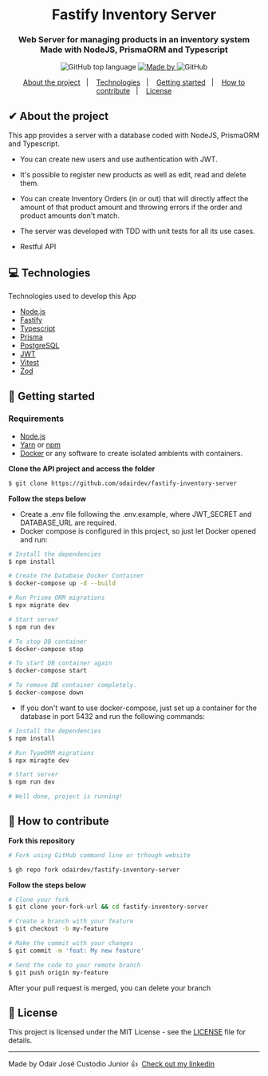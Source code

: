 <h1 align="center">
  Fastify Inventory Server
</h1>

<h3 align="center">
  Web Server for managing products in an inventory system </br>
  Made with NodeJS, PrismaORM and Typescript
</h3>

<p align="center">
  <img alt="GitHub top language" src="https://img.shields.io/badge/typescript-100%25-blue">

  <a href="https://www.linkedin.com/in/odairjcjunior/" target="_blank" rel="noopener noreferrer">
    <img alt="Made by" src="https://img.shields.io/badge/Made%20by-odairdev-blue">
  </a>

  <img alt="GitHub" src="https://github.com/odairdev/fastify-inventory-server?style=plastic">

</p>

<p align="center">
  <a href="#%EF%B8%8F-about-the-project">About the project</a>&nbsp;&nbsp;&nbsp;|&nbsp;&nbsp;&nbsp;
  <a href="#-technologies">Technologies</a>&nbsp;&nbsp;&nbsp;|&nbsp;&nbsp;&nbsp;
  <a href="#-getting-started">Getting started</a>&nbsp;&nbsp;&nbsp;|&nbsp;&nbsp;&nbsp;
  <a href="#-how-to-contribute">How to contribute</a>&nbsp;&nbsp;&nbsp;|&nbsp;&nbsp;&nbsp;
  <a href="#-license">License</a>
</p>

## ✔ About the project

This app provides a server with a database coded with NodeJS, PrismaORM and Typescript.

 - You can create new users and use authentication with JWT.

 - It's possible to register new products as well as edit, read and delete them.

 - You can create Inventory Orders (in or out) that will directly affect the amount of that product amount and throwing errors if the order and product amounts don't match.

 - The server was developed with TDD with unit tests for all its use cases.

 - Restful API

## 💻 Technologies

Technologies used to develop this App
- [Node.js](https://nodejs.org/en/)
- [Fastify](https://www.fastify.io)
- [Typescript](https://www.typescriptlang.org/)
- [Prisma](https://www.prisma.io)
- [PostgreSQL](https://www.postgresql.org/)
- [JWT](https://jwt.io/)
- [Vitest](https://vitest.dev)
- [Zod](https://www.npmjs.com/package/zod)

## 🚀 Getting started

### Requirements

- [Node.js](https://nodejs.org/en/)
- [Yarn](https://classic.yarnpkg.com/) or [npm](https://www.npmjs.com/)
- [Docker](https://www.docker.com/) or any software to create isolated ambients with containers.

**Clone the API project and access the folder**

```bash
$ git clone https://github.com/odairdev/fastify-inventory-server
```

**Follow the steps below**

- Create a .env file following the .env.example, where JWT_SECRET and DATABASE_URL are required.
- Docker compose is configured in this project, so just let Docker opened and run:

```bash
# Install the dependencies
$ npm install

# Create the Database Docker Container
$ docker-compose up -d --build

# Run Prisma ORM migrations
$ npx migrate dev

# Start server
$ npm run dev

# To stop DB container
$ docker-compose stop

# To start DB container again
$ docker-compose start

# To remove DB container completely.
$ docker-compose down

```
- If you don't want to use docker-compose, just set up a container for the database in port 5432 and run the following commands:

```bash
# Install the dependencies
$ npm install

# Run TypeORM migrations
$ npx miragte dev

# Start server
$ npm run dev

# Well done, project is running!

```


## 🤔 How to contribute

**Fork this repository**

```bash
# Fork using GitHub command line or trhough website

$ gh repo fork odairdev/fastify-inventory-server
```

**Follow the steps below**

```bash
# Clone your fork
$ git clone your-fork-url && cd fastify-inventory-server

# Create a branch with your feature
$ git checkout -b my-feature

# Make the commit with your changes
$ git commit -m 'feat: My new feature'

# Send the code to your remote branch
$ git push origin my-feature
```

After your pull request is merged, you can delete your branch

## 📝 License

This project is licensed under the MIT License - see the [LICENSE](LICENSE.md) file for details.

---

Made by Odair José Custodio Junior 👍 &nbsp;[Check out my linkedin](https://www.linkedin.com/in/odairjcjunior/)